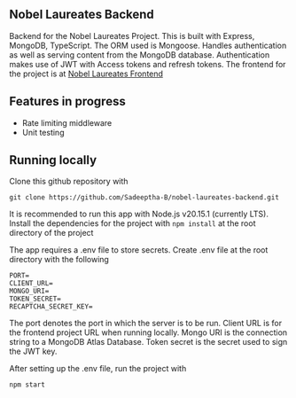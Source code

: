 ## Nobel Laureates Backend

Backend for the Nobel Laureates Project. This is built with Express, MongoDB, TypeScript. The ORM used is Mongoose. Handles authentication as well as serving content from the MongoDB database. Authentication makes use of JWT with Access tokens and refresh tokens.
The frontend for the project is at [Nobel Laureates Frontend](https://github.com/Sadeeptha-B/nobel-laureates-frontend)

## Features in progress

- Rate limiting middleware
- Unit testing

## Running locally

Clone this github repository with

```
git clone https://github.com/Sadeeptha-B/nobel-laureates-backend.git
```

It is recommended to run this app with Node.js v20.15.1 (currently LTS). Install the dependencies for the project with `npm install` at the root directory of the project

The app requires a .env file to store secrets. Create .env file at the root directory with the following

```
PORT=
CLIENT_URL=
MONGO_URI=
TOKEN_SECRET=
RECAPTCHA_SECRET_KEY=
```

The port denotes the port in which the server is to be run. Client URL is for the frontend project URL when running locally. Mongo URI is the connection string to a MongoDB Atlas Database. Token secret is the secret used to sign the JWT key.

After setting up the .env file, run the project with

```
npm start
```
